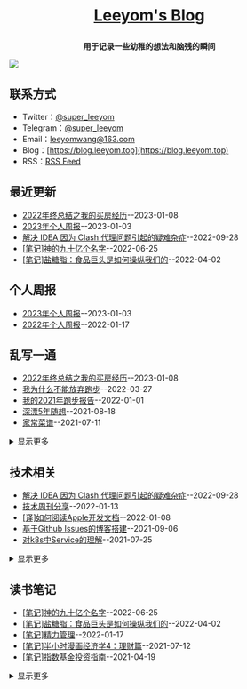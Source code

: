 **<p align="center">[Leeyom's Blog](https://blog.leeyom.top)</p>**
====

**<p align="center">用于记录一些幼稚的想法和脑残的瞬间</p>**
[![](https://raw.githubusercontent.com/superleeyom/blog/main/img/IMG_216.JPEG)](https://blog.leeyom.top)

## 联系方式
- Twitter：[@super_leeyom](https://twitter.com/super_leeyom)
- Telegram：[@super_leeyom](https://t.me/super_leeyom)
- Email：[leeyomwang@163.com](mailto:leeyomwang@163.com)
- Blog：[https://blog.leeyom.top](https://blog.leeyom.top)
- RSS：[RSS Feed](https://raw.githubusercontent.com/superleeyom/blog/master/feed.xml)
## 最近更新
- [2022年终总结之我的买房经历](https://github.com/superleeyom/blog/issues/53)--2023-01-08
- [2023年个人周报](https://github.com/superleeyom/blog/issues/52)--2023-01-03
- [解决 IDEA 因为 Clash 代理问题引起的疑难杂症](https://github.com/superleeyom/blog/issues/51)--2022-09-28
- [[笔记]神的九十亿个名字](https://github.com/superleeyom/blog/issues/50)--2022-06-25
- [[笔记]盐糖脂：食品巨头是如何操纵我们的](https://github.com/superleeyom/blog/issues/49)--2022-04-02
## 个人周报
- [2023年个人周报](https://github.com/superleeyom/blog/issues/52)--2023-01-03
- [2022年个人周报](https://github.com/superleeyom/blog/issues/43)--2022-01-17
## 乱写一通
- [2022年终总结之我的买房经历](https://github.com/superleeyom/blog/issues/53)--2023-01-08
- [我为什么不能放弃跑步](https://github.com/superleeyom/blog/issues/48)--2022-03-27
- [我的2021年跑步报告](https://github.com/superleeyom/blog/issues/39)--2022-01-01
- [深漂5年随想](https://github.com/superleeyom/blog/issues/37)--2021-08-18
- [家常菜谱](https://github.com/superleeyom/blog/issues/33)--2021-07-11
<details><summary>显示更多</summary>

- [聊聊我整牙的那些事儿](https://github.com/superleeyom/blog/issues/31)--2021-07-05
- [我的跑步感悟](https://github.com/superleeyom/blog/issues/30)--2021-06-30
- [咕咚和keep跑步数据导入Nike Run Club](https://github.com/superleeyom/blog/issues/18)--2021-01-27
- [Hackintosh黑苹果折腾之旅](https://github.com/superleeyom/blog/issues/6)--2020-11-15
</details>

## 技术相关
- [解决 IDEA 因为 Clash 代理问题引起的疑难杂症](https://github.com/superleeyom/blog/issues/51)--2022-09-28
- [技术周刊分享](https://github.com/superleeyom/blog/issues/42)--2022-01-13
- [[译]如何阅读Apple开发文档](https://github.com/superleeyom/blog/issues/40)--2022-01-08
- [基于Github Issues的博客搭建](https://github.com/superleeyom/blog/issues/38)--2021-09-06
- [对k8s中Service的理解](https://github.com/superleeyom/blog/issues/36)--2021-07-25
<details><summary>显示更多</summary>

- [Java空指针避坑指南](https://github.com/superleeyom/blog/issues/35)--2021-07-22
- [业务数据脱敏解决方案探究](https://github.com/superleeyom/blog/issues/32)--2021-07-08
- [为Docker Alpine添加中文字体](https://github.com/superleeyom/blog/issues/29)--2021-04-26
- [k8s实现Spring Cloud服务平滑升级解决方案](https://github.com/superleeyom/blog/issues/27)--2021-04-16
- [关于多表关联查询的优化思路](https://github.com/superleeyom/blog/issues/26)--2021-03-26
- [关于prometheus无法采集服务指标的问题总结](https://github.com/superleeyom/blog/issues/24)--2021-03-12
- [Maven中关于SNAPSHOT版本的总结](https://github.com/superleeyom/blog/issues/22)--2021-02-24
- [为Git和Maven设置代理加速](https://github.com/superleeyom/blog/issues/20)--2021-02-04
- [GitHub Actions 实战之监控梯子流量](https://github.com/superleeyom/blog/issues/19)--2021-02-01
- [redis大key内存分析](https://github.com/superleeyom/blog/issues/17)--2021-01-19
- [主流分布式id方案总结](https://github.com/superleeyom/blog/issues/16)--2021-01-10
- [常用linux进程查询命令](https://github.com/superleeyom/blog/issues/15)--2021-01-03
- [关于Redis缓存穿透、缓存雪崩、缓存击穿问题探究](https://github.com/superleeyom/blog/issues/13)--2020-12-23
- [5分钟快速理解Redis的内存回收机制](https://github.com/superleeyom/blog/issues/12)--2020-12-16
- [同一浏览器不同用户登录冲突问题探究](https://github.com/superleeyom/blog/issues/11)--2020-12-13
- [GitHub Actions 实战之Chrome书签同步](https://github.com/superleeyom/blog/issues/10)--2020-12-07
- [5分钟快速理解Redis的持久化](https://github.com/superleeyom/blog/issues/9)--2020-12-02
- [基于Docker实现nginx-keepalived双机热备机制](https://github.com/superleeyom/blog/issues/8)--2020-11-23
- [nginx负载均衡原理之ip_hash哈希算法探究](https://github.com/superleeyom/blog/issues/5)--2020-11-05
- [nginx基础指令及初始配置解析](https://github.com/superleeyom/blog/issues/4)--2020-10-20
- [白话解说之 BIO、NIO、AIO、异步阻塞的区别](https://github.com/superleeyom/blog/issues/3)--2020-10-17
- [Java8函数式编程中比较实用的操作语法](https://github.com/superleeyom/blog/issues/2)--2020-10-09
- [Java泛型的回顾之旅](https://github.com/superleeyom/blog/issues/1)--2020-10-09
</details>

## 读书笔记
- [[笔记]神的九十亿个名字](https://github.com/superleeyom/blog/issues/50)--2022-06-25
- [[笔记]盐糖脂：食品巨头是如何操纵我们的](https://github.com/superleeyom/blog/issues/49)--2022-04-02
- [[笔记]精力管理](https://github.com/superleeyom/blog/issues/44)--2022-01-17
- [[笔记]半小时漫画经济学4：理财篇](https://github.com/superleeyom/blog/issues/34)--2021-07-12
- [[笔记]指数基金投资指南](https://github.com/superleeyom/blog/issues/28)--2021-04-19
<details><summary>显示更多</summary>

- [[笔记]人生海海](https://github.com/superleeyom/blog/issues/25)--2021-03-20
- [[笔记]最好的告别](https://github.com/superleeyom/blog/issues/23)--2021-03-10
- [[笔记]失明症漫记](https://github.com/superleeyom/blog/issues/14)--2020-12-31
- [[笔记]睡眠革命](https://github.com/superleeyom/blog/issues/7)--2020-11-22
</details>

